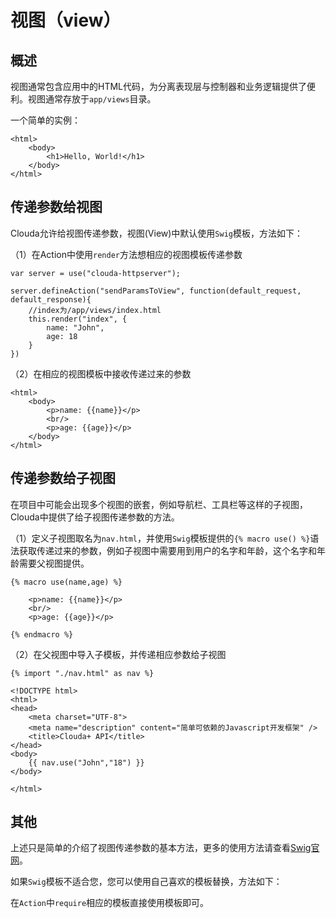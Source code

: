 # 视图（view）

## 概述

视图通常包含应用中的HTML代码，为分离表现层与控制器和业务逻辑提供了便利。视图通常存放于`app/views`目录。

一个简单的实例：

	<html>
    	<body>
        	<h1>Hello, World!</h1>
    	</body>
	</html>
	

## 传递参数给视图

Clouda允许给视图传递参数，视图(View)中默认使用`Swig`模板，方法如下：

（1）在Action中使用`render`方法想相应的视图模板传递参数

	var server = use("clouda-httpserver");
	
	server.defineAction("sendParamsToView", function(default_request, default_response){
		//index为/app/views/index.html
		this.render("index", {
			name: "John",
			age: 18
		}
	})


（2）在相应的视图模板中接收传递过来的参数

	<html>
    	<body>
        	<p>name: {{name}}</p>
        	<br/>
        	<p>age: {{age}}</p>
    	</body>
	</html>
	
	
## 传递参数给子视图

在项目中可能会出现多个视图的嵌套，例如导航栏、工具栏等这样的子视图，Clouda中提供了给子视图传递参数的方法。

（1）定义子视图取名为`nav.html`，并使用`Swig`模板提供的`{% macro use() %}`语法获取传递过来的参数，例如子视图中需要用到用户的名字和年龄，这个名字和年龄需要父视图提供。

	{% macro use(name,age) %}
	
		<p>name: {{name}}</p>
		<br/>
		<p>age: {{age}}</p>
	
	{% endmacro %}
	
（2）在父视图中导入子模板，并传递相应参数给子视图

	{% import "./nav.html" as nav %}
	
	<!DOCTYPE html>
	<html>
	<head>
		<meta charset="UTF-8">
		<meta name="description" content="简单可依赖的Javascript开发框架" />
		<title>Clouda+ API</title>
	</head>
	<body>
		{{ nav.use("John","18") }}
	</body>
	
	</html>


## 其他

上述只是简单的介绍了视图传递参数的基本方法，更多的使用方法请查看[Swig官网](http://paularmstrong.github.io/swig/docs/)。

如果`Swig`模板不适合您，您可以使用自己喜欢的模板替换，方法如下：

在`Action`中`require`相应的模板直接使用模板即可。
	